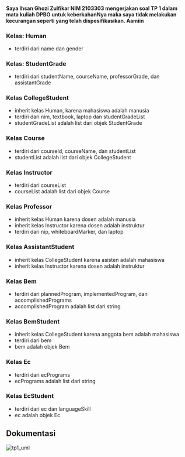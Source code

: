 #### Saya Ihsan Ghozi Zulfikar NIM 2103303 mengerjakan soal TP 1 dalam mata kuliah DPBO untuk keberkahanNya maka saya tidak melakukan kecurangan seperti yang telah dispesifikasikan. Aamiin

### Kelas: Human
* terdiri dari name dan gender

### Kelas: StudentGrade
* terdiri dari studentName, courseName, professorGrade, dan assistantGrade

### Kelas CollegeStudent
* inherit kelas Human, karena mahasiswa adalah manusia
* terdiri dari nim, textbook, laptop dan studentGradeList
* studentGradeList adalah list dari objek StudentGrade

### Kelas Course
* terdiri dari courseId, courseName, dan studentList
* studentList adalah list dari objek CollegeStudent

### Kelas Instructor
* terdiri dari courseList
* courseList adalah list dari objek Course

### Kelas Professor
* inherit kelas Human karena dosen adalah manusia
* inherit kelas Instructor karena dosen adalah instruktur
* terdiri dari nip, whiteboardMarker, dan laptop

### Kelas AssistantStudent
* inherit kelas CollegeStudent karena asisten adalah mahasiswa
* inherit kelas Instructor karena dosen adalah instruktur

### Kelas Bem
* terdiri dari plannedProgram, implementedProgram, dan accomplishedPrograms
* accomplishedProgram adalah list dari string 

### Kelas BemStudent
* inherit kelas CollegeStudent karena anggota bem adalah mahasiswa
* terdiri dari bem
* bem adalah objek Bem

### Kelas Ec
* terdiri dari ecPrograms
* ecPrograms adalah list dari string

### Kelas EcStudent
* terdiri dari ec dan languageSkill
* ec adalah objek Ec


## Dokumentasi

![tp1_uml](https://user-images.githubusercontent.com/100748074/224958911-9bdf67cb-5e00-4672-87d2-170982fbda56.png)
